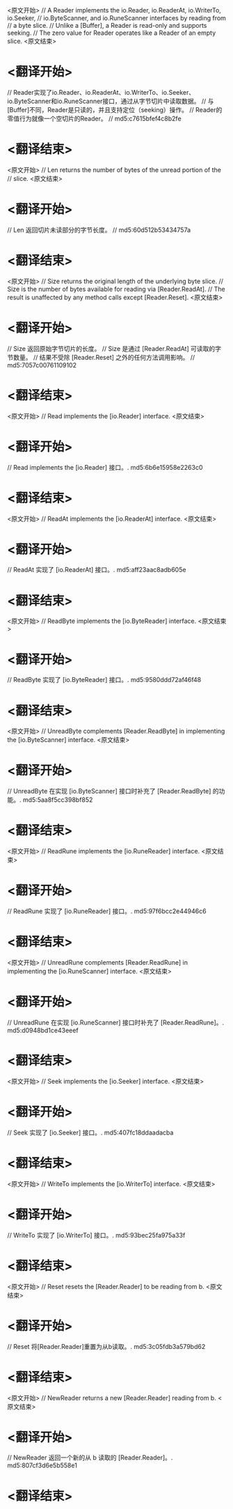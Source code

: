 
<原文开始>
// A Reader implements the io.Reader, io.ReaderAt, io.WriterTo, io.Seeker,
// io.ByteScanner, and io.RuneScanner interfaces by reading from
// a byte slice.
// Unlike a [Buffer], a Reader is read-only and supports seeking.
// The zero value for Reader operates like a Reader of an empty slice.
<原文结束>

# <翻译开始>
// Reader实现了io.Reader、io.ReaderAt、io.WriterTo、io.Seeker、io.ByteScanner和io.RuneScanner接口，通过从字节切片中读取数据。
// 与[Buffer]不同，Reader是只读的，并且支持定位（seeking）操作。
// Reader的零值行为就像一个空切片的Reader。
// md5:c7615bfef4c8b2fe
# <翻译结束>


<原文开始>
// Len returns the number of bytes of the unread portion of the
// slice.
<原文结束>

# <翻译开始>
// Len 返回切片未读部分的字节长度。
// md5:60d512b53434757a
# <翻译结束>


<原文开始>
// Size returns the original length of the underlying byte slice.
// Size is the number of bytes available for reading via [Reader.ReadAt].
// The result is unaffected by any method calls except [Reader.Reset].
<原文结束>

# <翻译开始>
// Size 返回原始字节切片的长度。
// Size 是通过 [Reader.ReadAt] 可读取的字节数量。
// 结果不受除 [Reader.Reset] 之外的任何方法调用影响。
// md5:7057c00761109102
# <翻译结束>


<原文开始>
// Read implements the [io.Reader] interface.
<原文结束>

# <翻译开始>
// Read implements the [io.Reader] 接口。. md5:6b6e15958e2263c0
# <翻译结束>


<原文开始>
// ReadAt implements the [io.ReaderAt] interface.
<原文结束>

# <翻译开始>
// ReadAt 实现了 [io.ReaderAt] 接口。. md5:aff23aac8adb605e
# <翻译结束>


<原文开始>
// ReadByte implements the [io.ByteReader] interface.
<原文结束>

# <翻译开始>
// ReadByte 实现了 [io.ByteReader] 接口。. md5:9580ddd72af46f48
# <翻译结束>


<原文开始>
// UnreadByte complements [Reader.ReadByte] in implementing the [io.ByteScanner] interface.
<原文结束>

# <翻译开始>
// UnreadByte 在实现 [io.ByteScanner] 接口时补充了 [Reader.ReadByte] 的功能。. md5:5aa8f5cc398bf852
# <翻译结束>


<原文开始>
// ReadRune implements the [io.RuneReader] interface.
<原文结束>

# <翻译开始>
// ReadRune 实现了 [io.RuneReader] 接口。. md5:97f6bcc2e44946c6
# <翻译结束>


<原文开始>
// UnreadRune complements [Reader.ReadRune] in implementing the [io.RuneScanner] interface.
<原文结束>

# <翻译开始>
// UnreadRune 在实现 [io.RuneScanner] 接口时补充了 [Reader.ReadRune]。. md5:d0948bd1ce43eeef
# <翻译结束>


<原文开始>
// Seek implements the [io.Seeker] interface.
<原文结束>

# <翻译开始>
// Seek 实现了 [io.Seeker] 接口。. md5:407fc18ddaadacba
# <翻译结束>


<原文开始>
// WriteTo implements the [io.WriterTo] interface.
<原文结束>

# <翻译开始>
// WriteTo 实现了 [io.WriterTo] 接口。. md5:93bec25fa975a33f
# <翻译结束>


<原文开始>
// Reset resets the [Reader.Reader] to be reading from b.
<原文结束>

# <翻译开始>
// Reset 将[Reader.Reader]重置为从b读取。. md5:3c05fdb3a579bd62
# <翻译结束>


<原文开始>
// NewReader returns a new [Reader.Reader] reading from b.
<原文结束>

# <翻译开始>
// NewReader 返回一个新的从 b 读取的 [Reader.Reader]。. md5:807cf3d6e5b558e1
# <翻译结束>

